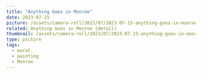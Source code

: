 ```yaml
---
title: "Anything Goes in Monroe"
date: 2023-07-15
picture: /assets/camera-roll/2023/07/2023-07-15-anything-goes-in-monroe/20230716_025553124_iOS.jpg
related: Anything Goes in Monroe (detail)
thumbnail: /assets/camera-roll/2023/07/2023-07-15-anything-goes-in-monroe/20230716_025553124_iOS-thumbnail.jpg
type: picture
tags:
  - mural
  - painting
  - Monroe
---
```

